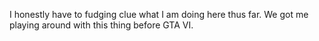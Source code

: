 I honestly have to fudging clue what I am doing here thus far.
We got me playing around with this thing before GTA VI.
